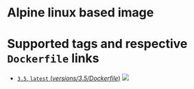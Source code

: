 # Alpine linux based image

# Supported tags and respective `Dockerfile` links

- [`3.5`, `latest` (*versions/3.5/Dockerfile*)](https://github.com/whoget/lat-alpine/blob/master/versions/3.5/Dockerfile) [![](https://images.microbadger.com/badges/image/whoget/lat-alpine:3.5.svg)](https://microbadger.com/images/whoget/lat-alpine:3.5 "Get your own image badge on microbadger.com")
